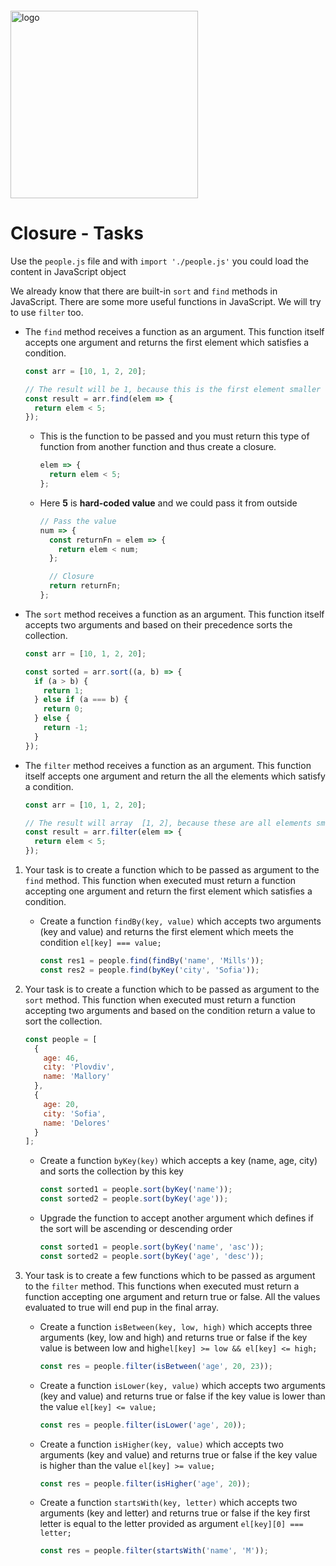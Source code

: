 <img src="https://webassets.telerikacademy.com/images/default-source/logos/telerik-academy.svg)" alt="logo" width="300px" style="margin-top: 20px;"/>

# Closure - Tasks

Use the `people.js` file and with `import './people.js'` you could load the content in JavaScript object

We already know that there are built-in `sort` and `find` methods in JavaScript. There are some more useful functions in JavaScript. We will try to use `filter` too.

- The `find` method receives a function as an argument. This function itself accepts one argument and returns the first element which satisfies a condition.

  ```js
  const arr = [10, 1, 2, 20];

  // The result will be 1, because this is the first element smaller than 5
  const result = arr.find(elem => {
    return elem < 5;
  });
  ```

  - This is the function to be passed and you must return this type of function from another function and thus create a closure.

    ```js
    elem => {
      return elem < 5;
    };
    ```

  - Here **5** is **hard-coded value** and we could pass it from outside

    ```js
    // Pass the value
    num => {
      const returnFn = elem => {
        return elem < num;
      };

      // Closure
      return returnFn;
    };
    ```

- The `sort` method receives a function as an argument. This function itself accepts two arguments and based on their precedence sorts the collection.

  ```js
  const arr = [10, 1, 2, 20];

  const sorted = arr.sort((a, b) => {
    if (a > b) {
      return 1;
    } else if (a === b) {
      return 0;
    } else {
      return -1;
    }
  });
  ```

- The `filter` method receives a function as an argument. This function itself accepts one argument and return the all the elements which satisfy a condition.

  ```js
  const arr = [10, 1, 2, 20];

  // The result will array  [1, 2], because these are all elements smaller than 5
  const result = arr.filter(elem => {
    return elem < 5;
  });
  ```

1. Your task is to create a function which to be passed as argument to the `find` method. This function when executed must return a function accepting one argument and return the first element which satisfies a condition.

   - Create a function `findBy(key, value)` which accepts two arguments (key and value) and returns the first element which meets the condition `el[key] === value;`

     ```js
     const res1 = people.find(findBy('name', 'Mills'));
     const res2 = people.find(byKey('city', 'Sofia'));
     ```

1. Your task is to create a function which to be passed as argument to the `sort` method. This function when executed must return a function accepting two arguments and based on the condition return a value to sort the collection.

   ```js
   const people = [
     {
       age: 46,
       city: 'Plovdiv',
       name: 'Mallory'
     },
     {
       age: 20,
       city: 'Sofia',
       name: 'Delores'
     }
   ];
   ```

   - Create a function `byKey(key)` which accepts a key (name, age, city) and sorts the collection by this key

     ```js
     const sorted1 = people.sort(byKey('name'));
     const sorted2 = people.sort(byKey('age'));
     ```

   - Upgrade the function to accept another argument which defines if the sort will be ascending or descending order

     ```js
     const sorted1 = people.sort(byKey('name', 'asc'));
     const sorted2 = people.sort(byKey('age', 'desc'));
     ```

1. Your task is to create a few functions which to be passed as argument to the `filter` method. This functions when executed must return a function accepting one argument and return true or false. All the values evaluated to true will end pup in the final array.

   - Create a function `isBetween(key, low, high)` which accepts three arguments (key, low and high) and returns true or false if the key value is between low and high`el[key] >= low && el[key] <= high;`

     ```js
     const res = people.filter(isBetween('age', 20, 23));
     ```

   - Create a function `isLower(key, value)` which accepts two arguments (key and value) and returns true or false if the key value is lower than the value `el[key] <= value;`

     ```js
     const res = people.filter(isLower('age', 20));
     ```

   - Create a function `isHigher(key, value)` which accepts two arguments (key and value) and returns true or false if the key value is higher than the value `el[key] >= value;`

     ```js
     const res = people.filter(isHigher('age', 20));
     ```

   - Create a function `startsWith(key, letter)` which accepts two arguments (key and letter) and returns true or false if the key first letter is equal to the letter provided as argument `el[key][0] === letter;`

     ```js
     const res = people.filter(startsWith('name', 'M'));
     ```
